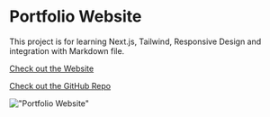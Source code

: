 # Portfolio Website
This project is for learning Next.js, Tailwind, Responsive Design and integration with Markdown file.

[Check out the Website](https://portfolio.xaiphersk.com)

[Check out the GitHub Repo](https://github.com/sif332/portfolio-nextjs)

!["Portfolio Website"](https://i.imgur.com/7MMHvgY.png)